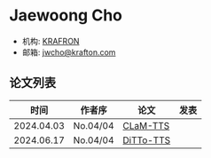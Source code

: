 # Jaewoong Cho

- 机构: [KRAFRON](../Institutions/KOR-KRAFTON.AI.md)
- 邮箱: jwcho@krafton.com

## 论文列表

| 时间 | 作者序 | 论文 | 发表 |
|:-:|:-:|---|---|
| 2024.04.03 | No.04/04 | [CLaM-TTS](../Models/Speech_LLM/2024.04.03_CLaM-TTS.md) |
| 2024.06.17 | No.04/04 | [DiTTo-TTS](../Models/Diffusion/2024.06.17_DiTTo-TTS.md) |